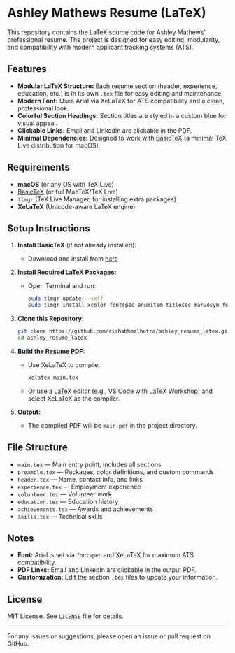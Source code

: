# Ashley Mathews Resume (LaTeX)

This repository contains the LaTeX source code for Ashley Mathews' professional resume. The project is designed for easy editing, modularity, and compatibility with modern applicant tracking systems (ATS).

## Features
- **Modular LaTeX Structure:** Each resume section (header, experience, education, etc.) is in its own `.tex` file for easy editing and maintenance.
- **Modern Font:** Uses Arial via XeLaTeX for ATS compatibility and a clean, professional look.
- **Colorful Section Headings:** Section titles are styled in a custom blue for visual appeal.
- **Clickable Links:** Email and LinkedIn are clickable in the PDF.
- **Minimal Dependencies:** Designed to work with [BasicTeX](https://www.tug.org/mactex/morepackages.html) (a minimal TeX Live distribution for macOS).

## Requirements
- **macOS** (or any OS with TeX Live)
- [BasicTeX](https://www.tug.org/mactex/morepackages.html) (or full MacTeX/TeX Live)
- `tlmgr` (TeX Live Manager, for installing extra packages)
- **XeLaTeX** (Unicode-aware LaTeX engine)

## Setup Instructions

1. **Install BasicTeX** (if not already installed):
   - Download and install from [here](https://www.tug.org/mactex/morepackages.html)

2. **Install Required LaTeX Packages:**
   - Open Terminal and run:
     ```sh
     sudo tlmgr update --self
     sudo tlmgr install xcolor fontspec enumitem titlesec marvosym fullpage tabularx fontawesome5 multicol graphicx hyperref babel
     ```

3. **Clone this Repository:**
   ```sh
   git clone https://github.com/rishabhmalhotra/ashley_resume_latex.git
   cd ashley_resume_latex
   ```

4. **Build the Resume PDF:**
   - Use XeLaTeX to compile:
     ```sh
     xelatex main.tex
     ```
   - Or use a LaTeX editor (e.g., VS Code with LaTeX Workshop) and select XeLaTeX as the compiler.

5. **Output:**
   - The compiled PDF will be `main.pdf` in the project directory.

## File Structure

- `main.tex` — Main entry point, includes all sections
- `preamble.tex` — Packages, color definitions, and custom commands
- `header.tex` — Name, contact info, and links
- `experience.tex` — Employment experience
- `volunteer.tex` — Volunteer work
- `education.tex` — Education history
- `achievements.tex` — Awards and achievements
- `skills.tex` — Technical skills

## Notes
- **Font:** Arial is set via `fontspec` and XeLaTeX for maximum ATS compatibility.
- **PDF Links:** Email and LinkedIn are clickable in the output PDF.
- **Customization:** Edit the section `.tex` files to update your information.

## License
MIT License. See `LICENSE` file for details.

---

For any issues or suggestions, please open an issue or pull request on GitHub.

